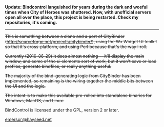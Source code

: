 **Update:  Bindcontrol languished for years during the dark and woeful times when City of Heroes was shuttered.  Now, with unofficial servers open all over the place, this project is being restarted.  Check my repositories, it's coming.**

--------------
~~This is something between a clone and a port of CityBinder (http://sourceforge.net/projects/citybinder/), using the Wx Widget UI toolkit so that it's cross-platform, and using Perl because that's the way I roll.~~

~~Currently (2010-06-29) it does almost nothing -- it'll display the main window, and some of the ui elements sort of work, but it won't save or load profiles, generate bindfiles, or really anything useful.~~

~~The majority of the bind-generating logic from CityBinder has been implemented, so remaining is the wiring together the middle bits between the UI and the logic.~~

~~The intent is to make this available pre-rolled into standalone binaries for Windows, MacOS, and Linux.~~

BindControl is licensed under the GPL, version 2 or later.

emerson@hayseed.net
